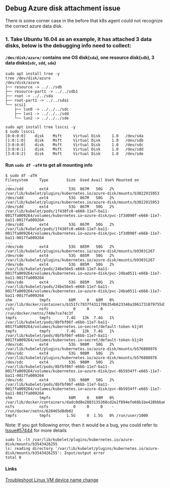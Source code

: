 ## Debug Azure disk attachment issue
There is some corner case in the before that k8s agent could not recognize the correct azure data disk.
### 1. Take Ubuntu 16.04 as an example, it has attached 3 data disks, below is the debugging info need to collect:
#### `/dev/disk/azure/` contains one OS disk(`sda`), one resource disk(`sdb`), 3 data disks(`sdc`, `sdd`, `sde`)
```
sudo apt install tree -y
tree /dev/disk/azure
/dev/disk/azure
├── resource -> ../../sdb
├── resource-part1 -> ../../sdb1
├── root -> ../../sda
├── root-part1 -> ../../sda1
└── scsi1
    ├── lun0 -> ../../../sdc
    ├── lun1 -> ../../../sdd
    └── lun2 -> ../../../sde
    
sudo apt install tree lsscsi -y
$ sudo lsscsi
[0:0:0:0]    disk    Msft     Virtual Disk     1.0   /dev/sda
[1:0:1:0]    disk    Msft     Virtual Disk     1.0   /dev/sdb
[3:0:0:0]    disk    Msft     Virtual Disk     1.0   /dev/sdc
[3:0:0:1]    disk    Msft     Virtual Disk     1.0   /dev/sdd
[3:0:0:2]    disk    Msft     Virtual Disk     1.0   /dev/sde
```

#### Run `sudo df -aTH` to get all mounting info
```
$ sudo df -aTH
Filesystem     Type        Size  Used Avail Use% Mounted on
...
/dev/sdd       ext4         53G  867M   50G   2% /var/lib/kubelet/plugins/kubernetes.io/azure-disk/mounts/b3022915953
/dev/sdd       ext4         53G  867M   50G   2% /var/lib/kubelet/plugins/kubernetes.io/azure-disk/mounts/b3022915953
/dev/sdd       ext4         53G  867M   50G   2% /var/lib/kubelet/pods/1f430fc0-e668-11e7-ba11-0017fa009264/volumes/kubernetes.io~azure-disk/pvc-1f3d090f-e668-11e7-ba11-0017fa009264
/dev/sdd       ext4         53G  867M   50G   2% /var/lib/kubelet/pods/1f430fc0-e668-11e7-ba11-0017fa009264/volumes/kubernetes.io~azure-disk/pvc-1f3d090f-e668-11e7-ba11-0017fa009264
...
/dev/sde       ext4         53G  885M   50G   2% /var/lib/kubelet/plugins/kubernetes.io/azure-disk/mounts/b93031267
/dev/sde       ext4         53G  885M   50G   2% /var/lib/kubelet/plugins/kubernetes.io/azure-disk/mounts/b93031267
/dev/sde       ext4         53G  885M   50G   2% /var/lib/kubelet/pods/24be56e5-e668-11e7-ba11-0017fa009264/volumes/kubernetes.io~azure-disk/pvc-24ba0511-e668-11e7-ba11-0017fa009264
/dev/sde       ext4         53G  885M   50G   2% /var/lib/kubelet/pods/24be56e5-e668-11e7-ba11-0017fa009264/volumes/kubernetes.io~azure-disk/pvc-24ba0511-e668-11e7-ba11-0017fa009264
shm            tmpfs        68M     0   68M   0% /var/lib/docker/containers/b151fc7937f431170b354b623340a2061731079755d370618d90ffa4932b091d/shm
nsfs           nsfs           0     0     0    - /run/docker/netns/740e7ce74c3f
tmpfs          tmpfs       7.4G   13k  7.4G   1% /var/lib/kubelet/pods/8bfbf06f-e6bb-11e7-ba11-0017fa009264/volumes/kubernetes.io~secret/default-token-k1j4t
tmpfs          tmpfs       7.4G   13k  7.4G   1% /var/lib/kubelet/pods/8bfbf06f-e6bb-11e7-ba11-0017fa009264/volumes/kubernetes.io~secret/default-token-k1j4t
/dev/sdc       ext4         53G  908M   50G   2% /var/lib/kubelet/plugins/kubernetes.io/azure-disk/mounts/b576880976
/dev/sdc       ext4         53G  908M   50G   2% /var/lib/kubelet/plugins/kubernetes.io/azure-disk/mounts/b576880976
/dev/sdc       ext4         53G  908M   50G   2% /var/lib/kubelet/pods/8bfbf06f-e6bb-11e7-ba11-0017fa009264/volumes/kubernetes.io~azure-disk/pvc-8b5934ff-e665-11e7-ba11-0017fa009264
/dev/sdc       ext4         53G  908M   50G   2% /var/lib/kubelet/pods/8bfbf06f-e6bb-11e7-ba11-0017fa009264/volumes/kubernetes.io~azure-disk/pvc-8b5934ff-e665-11e7-ba11-0017fa009264
shm            tmpfs        68M     0   68M   0% /var/lib/docker/containers/dadc0d8e2883135268cd2e2f894efe68b1be428bbba0fb50091858c830f9bd30/shm
nsfs           nsfs           0     0     0    - /run/docker/netns/628465d8db02
tmpfs          tmpfs       1.5G     0  1.5G   0% /run/user/1000
```
Note:
If you got following error, then it would be a bug, you could refer to [Issue#57444](https://github.com/kubernetes/kubernetes/issues/57444) for more details
```
sudo ls -lt /var/lib/kubelet/plugins/kubernetes.io/azure-disk/mounts/b3543426255
ls: reading directory '/var/lib/kubelet/plugins/kubernetes.io/azure-disk/mounts/b3543426255': Input/output error
total 0
```

#### Links
[Troubleshoot Linux VM device name change](https://docs.microsoft.com/en-us/azure/virtual-machines/linux/troubleshoot-device-names-problems)

